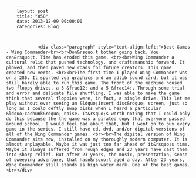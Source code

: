 
        ---
        layout: post
        title: "058"
        date: 2013-12-09 00:00:00 
        categories: Blog
        ---

        
				<div class="paragraph" style="text-align:left;">Best Games - Wing Commander<br><br>Don&rsquo;t bother going back. You can&rsquo;t. Time has eroded this game. <br><br>Wing Commander a cultural relic that pushed technology, and craftsmanship forward. It plowed, and then paved new roads for future creators. This game created new verbs. <br><br>The first time I played Wing Commander was on a 286. It sported vga graphics and an adlib sound card, but it was still barely able to run this game. The front of the machine housed two floppy drives, a 3 &frac12; and a 5 &frac14;. Through some trial and error and delicate file shuffling, I was able to make the game think that several floppies were, in fact, a single drive. This let me play without ever seeing an &ldquo;insert disc&rdquo; screen, just so long as I could deftly swap disks when I heard a particular &ldquo;cachunk&rdquo; noise. It&rsquo;s worth noting that I could only do this because the the game was a pirated copy that everyone passed around school. I would feel bad about that, but I went on to buy every game in the series. I still have cd, dvd, and/or digital versions of all of the Wing Commander games. <br><br>The digital version of Wing Commander sits now, installed on my thoroughly modern computer. It is almost unplayable. Maybe it was just too far ahead of it&rsquo;s time. Maybe it always suffered from rough edges and 23 years have cast them into sharp relief. But after 23 years, the music, presentation, sense of sweeping adventure, that hasn&rsquo;t aged a day. After 23 years, Wing Commander still stands as high water mark. One of the best games.<br></div>

		
        
